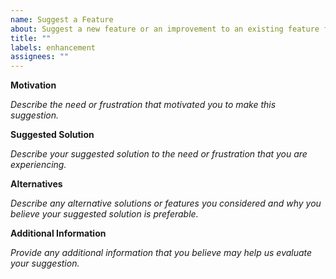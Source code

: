 ```yaml
---
name: Suggest a Feature
about: Suggest a new feature or an improvement to an existing feature for this project.
title: ""
labels: enhancement
assignees: ""
---
```


**Motivation**

_Describe the need or frustration that motivated you to make this suggestion._

**Suggested Solution**

_Describe your suggested solution to the need or frustration that you are experiencing._

**Alternatives**

_Describe any alternative solutions or features you considered and why you believe your suggested
solution is preferable._

**Additional Information**

_Provide any additional information that you believe may help us evaluate your suggestion._
